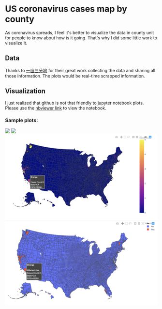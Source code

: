 # US coronavirus cases map by county
As coronavirus spreads, I feel it's better to visualize the data in county unit for people to know about how is it going. That's why I did some little work to visualize it.

## Data 
Thanks to [一亩三分地](https://coronavirus.1point3acres.com/) for their great work collecting the data and sharing all those information. The plots would be real-time scrapped information.

## Visualization
I just realized that github is not that friendly to jupyter notebook plots. Please use the [nbviewer link](https://nbviewer.jupyter.org/github/suestring7/NCoronavirusMapbyCounty/blob/master/Coronavirus%20County%20Map%20for%20US.ipynb) to view the notebook.

### Sample plots:
![]("https://github.com/suestring7/NCoronavirusMapbyCounty/raw/master/sample0.jpg")
![]("https://github.com/suestring7/NCoronavirusMapbyCounty/raw/master/sample1.jpg")
![](./sample0.jpg)
![](./sample1.jpg)


